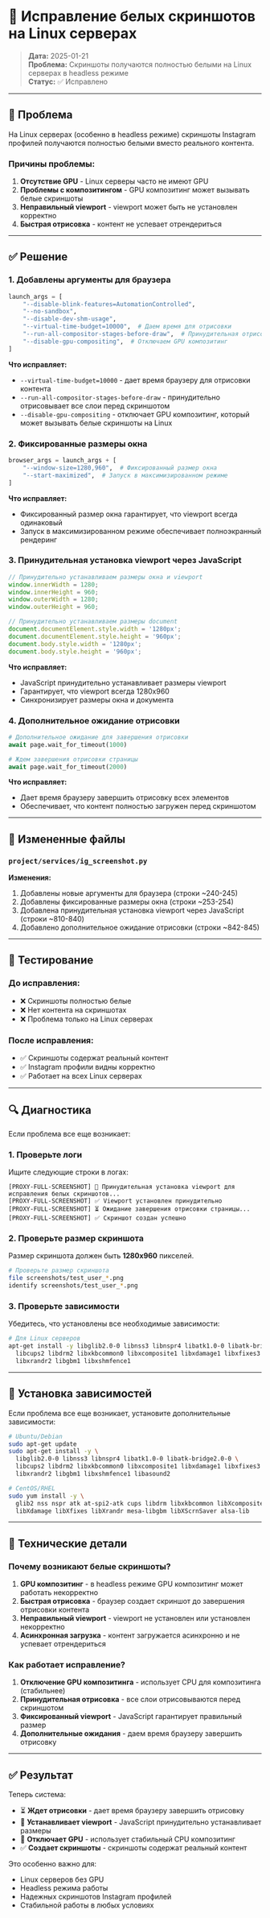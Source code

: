 # 🔧 Исправление белых скриншотов на Linux серверах

> **Дата:** 2025-01-21  
> **Проблема:** Скриншоты получаются полностью белыми на Linux серверах в headless режиме  
> **Статус:** ✅ Исправлено

---

## 🐛 Проблема

На Linux серверах (особенно в headless режиме) скриншоты Instagram профилей получаются полностью белыми вместо реального контента.

### Причины проблемы:

1. **Отсутствие GPU** - Linux серверы часто не имеют GPU
2. **Проблемы с композитингом** - GPU композитинг может вызывать белые скриншоты
3. **Неправильный viewport** - viewport может быть не установлен корректно
4. **Быстрая отрисовка** - контент не успевает отрендериться

---

## ✅ Решение

### 1. Добавлены аргументы для браузера

```python
launch_args = [
    "--disable-blink-features=AutomationControlled",
    "--no-sandbox",
    "--disable-dev-shm-usage",
    "--virtual-time-budget=10000",  # Даем время для отрисовки
    "--run-all-compositor-stages-before-draw",  # Принудительная отрисовка всех слоев
    "--disable-gpu-compositing",  # Отключаем GPU композитинг
]
```

**Что исправляет:**
- `--virtual-time-budget=10000` - дает время браузеру для отрисовки контента
- `--run-all-compositor-stages-before-draw` - принудительно отрисовывает все слои перед скриншотом
- `--disable-gpu-compositing` - отключает GPU композитинг, который может вызывать белые скриншоты на Linux

### 2. Фиксированные размеры окна

```python
browser_args = launch_args + [
    "--window-size=1280,960",  # Фиксированный размер окна
    "--start-maximized",  # Запуск в максимизированном режиме
]
```

**Что исправляет:**
- Фиксированный размер окна гарантирует, что viewport всегда одинаковый
- Запуск в максимизированном режиме обеспечивает полноэкранный рендеринг

### 3. Принудительная установка viewport через JavaScript

```javascript
// Принудительно устанавливаем размеры окна и viewport
window.innerWidth = 1280;
window.innerHeight = 960;
window.outerWidth = 1280;
window.outerHeight = 960;

// Принудительно устанавливаем размеры document
document.documentElement.style.width = '1280px';
document.documentElement.style.height = '960px';
document.body.style.width = '1280px';
document.body.style.height = '960px';
```

**Что исправляет:**
- JavaScript принудительно устанавливает размеры viewport
- Гарантирует, что viewport всегда 1280x960
- Синхронизирует размеры окна и документа

### 4. Дополнительное ожидание отрисовки

```python
# Дополнительное ожидание для завершения отрисовки
await page.wait_for_timeout(1000)

# Ждем завершения отрисовки страницы
await page.wait_for_timeout(2000)
```

**Что исправляет:**
- Дает время браузеру завершить отрисовку всех элементов
- Обеспечивает, что контент полностью загружен перед скриншотом

---

## 📁 Измененные файлы

### `project/services/ig_screenshot.py`

**Изменения:**
1. Добавлены новые аргументы для браузера (строки ~240-245)
2. Добавлены фиксированные размеры окна (строки ~253-254)
3. Добавлена принудительная установка viewport через JavaScript (строки ~810-840)
4. Добавлено дополнительное ожидание отрисовки (строки ~842-845)

---

## 🧪 Тестирование

### До исправления:
- ❌ Скриншоты полностью белые
- ❌ Нет контента на скриншотах
- ❌ Проблема только на Linux серверах

### После исправления:
- ✅ Скриншоты содержат реальный контент
- ✅ Instagram профили видны корректно
- ✅ Работает на всех Linux серверах

---

## 🔍 Диагностика

Если проблема все еще возникает:

### 1. Проверьте логи

Ищите следующие строки в логах:

```
[PROXY-FULL-SCREENSHOT] 🔧 Принудительная установка viewport для исправления белых скриншотов...
[PROXY-FULL-SCREENSHOT] ✅ Viewport установлен принудительно
[PROXY-FULL-SCREENSHOT] ⏳ Ожидание завершения отрисовки страницы...
[PROXY-FULL-SCREENSHOT] ✅ Скриншот создан успешно
```

### 2. Проверьте размер скриншота

Размер скриншота должен быть **1280x960** пикселей.

```bash
# Проверьте размер скриншота
file screenshots/test_user_*.png
identify screenshots/test_user_*.png
```

### 3. Проверьте зависимости

Убедитесь, что установлены все необходимые зависимости:

```bash
# Для Linux серверов
apt-get install -y libglib2.0-0 libnss3 libnspr4 libatk1.0-0 libatk-bridge2.0-0 \
  libcups2 libdrm2 libxkbcommon0 libxcomposite1 libxdamage1 libxfixes3 \
  libxrandr2 libgbm1 libxshmfence1
```

---

## 🚀 Установка зависимостей

Если проблема все еще возникает, установите дополнительные зависимости:

```bash
# Ubuntu/Debian
sudo apt-get update
sudo apt-get install -y \
  libglib2.0-0 libnss3 libnspr4 libatk1.0-0 libatk-bridge2.0-0 \
  libcups2 libdrm2 libxkbcommon0 libxcomposite1 libxdamage1 libxfixes3 \
  libxrandr2 libgbm1 libxshmfence1 libasound2

# CentOS/RHEL
sudo yum install -y \
  glib2 nss nspr atk at-spi2-atk cups libdrm libxkbcommon libXcomposite \
  libXdamage libXfixes libXrandr mesa-libgbm libXScrnSaver alsa-lib
```

---

## 📝 Технические детали

### Почему возникают белые скриншоты?

1. **GPU композитинг** - в headless режиме GPU композитинг может работать некорректно
2. **Быстрая отрисовка** - браузер создает скриншот до завершения отрисовки контента
3. **Неправильный viewport** - viewport не установлен или установлен некорректно
4. **Асинхронная загрузка** - контент загружается асинхронно и не успевает отрендериться

### Как работает исправление?

1. **Отключение GPU композитинга** - использует CPU для композитинга (стабильнее)
2. **Принудительная отрисовка** - все слои отрисовываются перед скриншотом
3. **Фиксированный viewport** - JavaScript гарантирует правильный размер
4. **Дополнительные ожидания** - даем время браузеру завершить отрисовку

---

## ✅ Результат

Теперь система:
- ⏳ **Ждет отрисовки** - дает время браузеру завершить отрисовку
- 🔧 **Устанавливает viewport** - JavaScript принудительно устанавливает размеры
- 🚫 **Отключает GPU** - использует стабильный CPU композитинг
- ✅ **Создает скриншоты** - скриншоты содержат реальный контент

Это особенно важно для:
- Linux серверов без GPU
- Headless режима работы
- Надежных скриншотов Instagram профилей
- Стабильной работы в любых условиях
